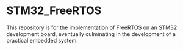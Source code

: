 # STM32_FreeRTOS
This repository is for the implementation of FreeRTOS on an STM32 development board, eventually culminating in the development of a practical embedded system.

